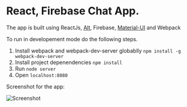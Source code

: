 # React, Firebase Chat App.

The app is built using ReactJs, [Alt](http://alt.js.org/), Firebase, [Material-UI](http://www.material-ui.com/#/) and Webpack

To run in developement mode do the following steps.

1. Install webpack and webpack-dev-server globablly `npm install -g webpack-dev-server`
1. Install project depenendencies `npm install`
1. Run `node server` 
1. Open `localhost:8080`

Screenshot for the app:

![Screenshot](https://raw.githubusercontent.com/binoy14/React_Firebase_Webpack/master/image.png)
